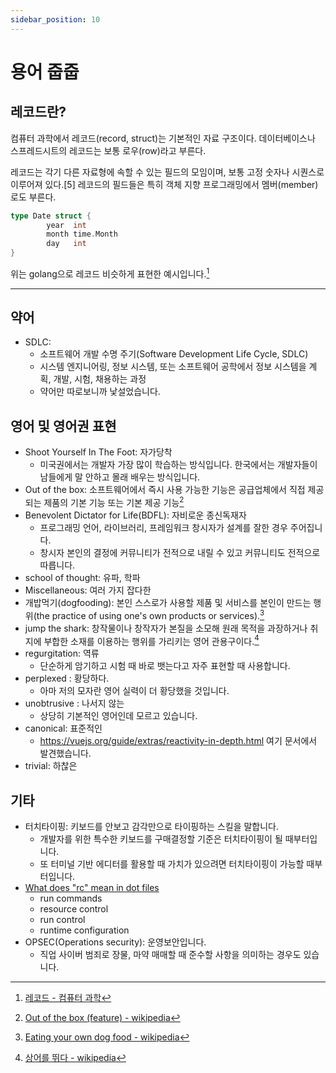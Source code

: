 ```yaml
---
sidebar_position: 10
---
```


# 용어 줍줍

<!-- ## 미분류

- 직렬화
- 엔티티
- 컬렉션

-->

## 레코드란?

컴퓨터 과학에서 레코드(record, struct)는 기본적인 자료 구조이다. 데이터베이스나 스프레드시트의 레코드는 보통 로우(row)라고 부른다.

레코드는 각기 다른 자료형에 속할 수 있는 필드의 모임이며, 보통 고정 숫자나 시퀀스로 이루어져 있다.[5] 레코드의 필드들은 특히 객체 지향 프로그래밍에서 멤버(member)로도 부른다.

```go
type Date struct {
        year  int
        month time.Month
        day   int
}
```

위는 golang으로 레코드 비슷하게 표현한 예시입니다.[^3]

---

## 약어

- SDLC:
  - 소프트웨어 개발 수명 주기(Software Development Life Cycle, SDLC)
  - 시스템 엔지니어링, 정보 시스템, 또는 소프트웨어 공학에서 정보 시스템을 계획, 개발, 시험, 채용하는 과정
  - 약어만 따로보니까 낯설었습니다.

## 영어 및 영어권 표현

<!-- recipe for disaster: -->

- Shoot Yourself In The Foot: 자가당착
  - 미국권에서는 개발자 가장 많이 학습하는 방식입니다. 한국에서는 개발자들이 남들에게 말 안하고 몰래 배우는 방식입니다.
- Out of the box: 소프트웨어에서 즉시 사용 가능한 기능은 공급업체에서 직접 제공되는 제품의 기본 기능 또는 기본 제공 기능[^1]
- Benevolent Dictator for Life(BDFL): 자비로운 종신독재자
  - 프로그래밍 언어, 라이브러리, 프레임워크 창시자가 설계를 잘한 경우 주어집니다.
  - 창시자 본인의 결정에 커뮤니티가 전적으로 내릴 수 있고 커뮤니티도 전적으로 따릅니다.
- school of thought: 유파, 학파
- Miscellaneous: 여러 가지 잡다한
- 개밥먹기(dogfooding): 본인 스스로가 사용할 제품 및 서비스를 본인이 만드는 행위(the practice of using one's own products or services).[^2]
- jump the shark: 창작물이나 창작자가 본질을 소모해 원래 목적을 과장하거나 취지에 부합한 소재를 이용하는 행위를 가리키는 영어 관용구이다.[^4]
- regurgitation: 역류
  - 단순하게 암기하고 시험 때 바로 뱃는다고 자주 표현할 때 사용합니다.
- perplexed : 황당하다.
  - 아마 저의 모자란 영어 실력이 더 황당했을 것입니다.
- unobtrusive : 나서지 않는
  - 상당히 기본적인 영어인데 모르고 있습니다.
- canonical: 표준적인
  - https://vuejs.org/guide/extras/reactivity-in-depth.html 여기 문서에서 발견했습니다.
- trivial: 하찮은

## 기타

- 터치타이핑: 키보드를 안보고 감각만으로 타이핑하는 스킬을 말합니다.
  - 개발자를 위한 특수한 키보드를 구매결정할 기준은 터치타이핑이 될 때부터입니다.
  - 또 터미널 기반 에디터를 활용할 때 가치가 있으려면 터치타이핑이 가능할 때부터입니다.
- [What does "rc" mean in dot files](https://stackoverflow.com/questions/11030552/what-does-rc-mean-in-dot-files)
  - run commands
  - resource control
  - run control
  - runtime configuration
- OPSEC(Operations security): 운영보안입니다.
  - 직업 사이버 범죄로 장물, 마약 매매할 때 준수할 사항을 의미하는 경우도 있습니다.

[^1]: [Out of the box (feature) - wikipedia](<https://en.wikipedia.org/wiki/Out_of_the_box_(feature)>)
[^2]: [Eating your own dog food - wikipedia](https://en.wikipedia.org/wiki/Eating_your_own_dog_food)
[^3]: [레코드 - 컴퓨터 과학](<https://ko.wikipedia.org/wiki/%EB%A0%88%EC%BD%94%EB%93%9C_(%EC%BB%B4%ED%93%A8%ED%84%B0_%EA%B3%BC%ED%95%99)>)
[^4]: [상어를 뛰다 - wikipedia](https://ko.wikipedia.org/wiki/%EC%83%81%EC%96%B4%EB%A5%BC_%EB%9B%B0%EB%8B%A4)
